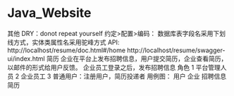 # Java_Website
其他
DRY：donot repeat yourself
约定>配置>编码：
数据库表字段名采用下划线方式，实体类属性名采用驼峰方式
API:
http://localhost/resume/doc.html#/home
http://localhost/resume/swagger-ui/index.html
简历
企业在平台上发布招聘信息，用户提交简历，企业查看简历，以邮件的形式给用户反馈。
企业员工登录之后，发布招聘信息
角色
1 平台管理人员
2 企业员工
3 普通用户：注册用户，简历投递者
用例图：
用户
企业
招聘信息
简历
